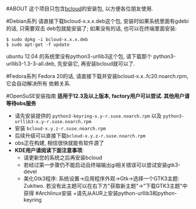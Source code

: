 
#ABOUT
这个项目只包含[bcloud](https://github.com/LiuLang/bcloud)的安装包,
以方便各位朋友使用.

#Debian系列
请直接下载bcloud-x.x.x.deb这个包, 安装时如果系统里面有gdebi的话, 只需要双击
deb包就能安装了; 如果没有的话, 也可以在终端里面安装:

    $ sudo dpkg -i bcloud-x.x.x.deb
    $ sudo apt-get -f update

ubuntu 12.04 的系统里没有python3-urllib3这个包, 请下载那个
python3-urllib3-1.3-3-all.deb, 先安装它, 再安装bcloud就可以了.

#Fedora系列
Fedora 20的话, 请直接下载并安装bcloud-x.x..fc20.noarch.rpm, 它会自动解决所有
依赖关系.

#OpenSuSE安装指南
**适用于12.3及以上版本, factory用户可以尝试. 其他用户请等待obs服务**

+ 请先安装提供的 `python3-keyring-x.y-r.suse.noarch.rpm` 以及 `python3-urllib3-x.y-r.suse.noarch.rpm`
+ 安装 `bcloud-x.y.z-r.suse.noarch.rpm`
+ 后续升级可以直接下载`bcloud-x.y.z-r.suse.noarch.rpm`
+ obs正在构建, 相信很快就能有软件源了
+ **KDE用户请阅读下面注意事项**:
    + 请更新您的系统之后再安装bcloud
    + 若经过第一步骤仍不能启动且终端输出gi相关错误可以尝试安装gtk3-devel
    + 美化Gtk3程序: 系统设置->应用程序外观->Gtk->选择一个GTK3主题: Zukitwo.
      若没有此主题可以在右下方"获取新主题"->"下载GTK3主题"中获得
#Archlinux安装
+请先从AUR上安装python-urllib3和python-keyring
